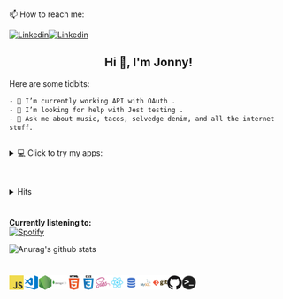 <!--

## Complete list of github markdown emoji markup
https://gist.github.com/rxaviers/7360908

## technologies Icons 
https://simpleicons.org/

-->

📫 How to reach me: 

[![Linkedin](https://img.shields.io/badge/LinkedIn-blue?logo=Linkedin&logoColor=blue&labelColor=white)](https://www.linkedin.com/in/jonnyleealas/)[![Linkedin](https://img.shields.io/badge/Instagram-blue?logo=Instagram&logoColor=orange&labelColor=purple)](https://www.instagram.com/iamjonnylee/)

<h2 align='center'><strong>Hi 👋, I'm Jonny!</strong></h2>





Here are some tidbits:
```
- 🔭 I’m currently working API with OAuth .
- 🤔 I’m looking for help with Jest testing .
- 💬 Ask me about music, tacos, selvedge denim, and all the internet stuff.
```

<h2 align='center'></h2>
<details>
  <summary>💻 Click to try my apps:</summary>

 

[![Linkedin](https://img.shields.io/badge/ChatApp-blue?logo=heroku&logoColor=orange&labelColor=purple)](https://chatter-ball-z.herokuapp.com/)[![Linkedin](https://img.shields.io/badge/Pitchfinder-blue?logo=heroku&logoColor=orange&labelColor=purple)](https://pitch-finder.herokuapp.com/)
</details> 
</br>
<h2 align='center'></h2>
<details>
  <summary>Hits</summary>

[![HitCount](http://hits.dwyl.com/jonnyleealas/jonnyleealas.svg)](http://hits.dwyl.com/jonnyleealas/jonnyleealas)
 
</details> 

#

**Currently listening to:**
<br/>
[![Spotify](https://novatorem-ecru-seven.vercel.app/api/spotify)](https://open.spotify.com/user/isiah56?si=4oh8scG7TtG_oZ9cB4P7oQ
)




![Anurag's github stats](https://github-readme-stats-lac-mu.vercel.app/api?username=jonnyleealas&count_private=true&show_icons=true&theme=cobalt)
#


<img align="left" alt="JavaScript" width="26px" src="https://raw.githubusercontent.com/github/explore/80688e429a7d4ef2fca1e82350fe8e3517d3494d/topics/javascript/javascript.png" />
<img align="left" alt="Visual Studio Code" width="26px" src="https://raw.githubusercontent.com/github/explore/80688e429a7d4ef2fca1e82350fe8e3517d3494d/topics/visual-studio-code/visual-studio-code.png" />
<img align="left" alt="Node.js" width="26px" src="https://raw.githubusercontent.com/github/explore/80688e429a7d4ef2fca1e82350fe8e3517d3494d/topics/nodejs/nodejs.png" />
<img align="left" alt="MongoDB" width="26px" src="https://raw.githubusercontent.com/github/explore/80688e429a7d4ef2fca1e82350fe8e3517d3494d/topics/mongodb/mongodb.png" />
<img align="left" alt="HTML5" width="26px" src="https://raw.githubusercontent.com/github/explore/80688e429a7d4ef2fca1e82350fe8e3517d3494d/topics/html/html.png" />
<img align="left" alt="CSS3" width="26px" src="https://raw.githubusercontent.com/github/explore/80688e429a7d4ef2fca1e82350fe8e3517d3494d/topics/css/css.png" />
<img align="left" alt="Sass" width="26px" src="https://raw.githubusercontent.com/github/explore/80688e429a7d4ef2fca1e82350fe8e3517d3494d/topics/sass/sass.png" />
<img align="left" alt="React" width="26px" src="https://raw.githubusercontent.com/github/explore/80688e429a7d4ef2fca1e82350fe8e3517d3494d/topics/react/react.png" />
<img align="left" alt="SQL" width="26px" src="https://raw.githubusercontent.com/github/explore/80688e429a7d4ef2fca1e82350fe8e3517d3494d/topics/sql/sql.png" />
<img align="left" alt="MySQL" width="26px" src="https://raw.githubusercontent.com/github/explore/80688e429a7d4ef2fca1e82350fe8e3517d3494d/topics/mysql/mysql.png" />
<img align="left" alt="Git" width="26px" src="https://raw.githubusercontent.com/github/explore/80688e429a7d4ef2fca1e82350fe8e3517d3494d/topics/git/git.png" />
<img align="left" alt="GitHub" width="26px" src="https://raw.githubusercontent.com/github/explore/78df643247d429f6cc873026c0622819ad797942/topics/github/github.png" />
<img align="left" alt="Terminal" width="26px" src="https://raw.githubusercontent.com/github/explore/80688e429a7d4ef2fca1e82350fe8e3517d3494d/topics/terminal/terminal.png" />


#



[website]: https://codeSTACKr.com
[twitter]: https://twitter.com/codeSTACKr
[youtube]: https://youtube.com/codeSTACKr
[instagram]: https://instagram.com/codeSTACKr
[linkedin]: https://linkedin.com/in/codeSTACKr
[webdevplaylist]: https://www.youtube.com/playlist?list=PLkwxH9e_vrAJ0WbEsFA9W3I1W-g_BTsbt
[jsplaylist]: https://www.youtube.com/playlist?list=PLkwxH9e_vrALRJKu7wfXby3MKeflhTu6B
[cssplaylist]: https://www.youtube.com/playlist?list=PLkwxH9e_vrALSdvZuEh6gqQdmDoDIoqz4
[reactplaylist]: https://www.youtube.com/playlist?list=PLkwxH9e_vrAK4TdffpxKY3QGyHCpxFcQ0
